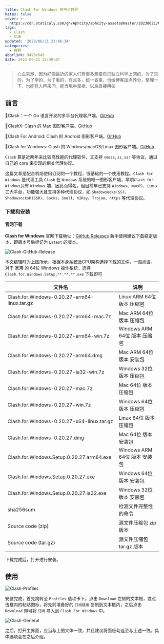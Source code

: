 ```yaml
---
title: Clash For Windows 使用全教程
katex: false
cover: >-
  https://cdn.staticaly.com/gh/Aphcity/aphcity-assets@master/20230621/Clash-Cover.71yhx8jsqmw0.webp
tags:
  - Clash
  - 机场
updated: '2023/06/21 23:46:34'
categories:
  - 教程
abbrlink: 9493c649
date: 2023-06-21 22:49:07
---
```


> 心血来潮，因为好像最近的家人们有很多想要自己独立科学上网的，为了玩的，为了学的，为了看的，有点多，统一省事，也给博客加点养分，整理一下，也能有人再来问，能当甩手掌柜，以后直接用😝

## 前言

🚩Clash：一个 Go 语言开发的多平台代理客户端。[GitHub](https://github.com/Dreamacro/clash)

🚩ClashX: Clash 的 Mac 图形客户端。[GitHub](https://github.com/yichengchen/clashX)

🚩Clash For Android: Clash 的 Android 图形客户端。[GitHub](https://github.com/Kr328/ClashForAndroid)

🚩Clash for Windows: Clash 的 Windows/macOS/Linux 图形客户端。[GitHub](https://github.com/Fndroid/clash_for_windows_pkg)

`Clash` 算是近两年来比较高性能的代理软件，其支持 `vmess`, `ss`, `ssr` 等协议，通过自己的 core 来实现的相关代理协议。

这篇文章是配合机场使用订阅的一个教程，很基础的一个使用教程。`Clash for Windows` 是代理工具 `Clash` 在 `Windows` 系统的唯一图形客户端，早期`Clash for Windows`只有 `Windows` 端，因此而得名。但目前早已支持 `Windows`、`macOS`、`Linux` 三大平台，功能强大且支持多种代理协议，如 `Shadowsocks(SS)`、`ShadowsocksR(SSR)`、`Socks`、`Snell`、`V2Ray`、`Trojan`、`https` 等代理协议。

### 下载和安装

#### 官网下载

**Clash for Windows** 官网下载地址：[GitHub Releases](https://github.com/Fndroid/clash_for_windows_pkg/releases)
新手使用建议下载稳定版本，即版本号后标记为 `Latest` 的版本。

![Clash-GitHub-Release](https://cdn.staticaly.com/gh/Aphcity/aphcity-assets@master/20230621/Clash-GitHub-Release.hyq7qmc1zg8.webp)

本文编辑时为上图所示，根据本身系统及CPU架构选择下载的文件，一般而言，对于 家用 的 64位 Windows 操作系统，选择 `Clash.for.Windows.Setup.**.**.**.exe` 下载即可

| 文件名                                         | 说明                     |
|---------------------------------------------|------------------------|
| Clash.for.Windows-0.20.27-arm64-linux.tar.gz | Linux ARM 64位 版本 压缩包   |
| Clash.for.Windows-0.20.27-arm64-mac.7z       | Mac ARM 64位 版本 压缩包     |
| Clash.for.Windows-0.20.27-arm64-win.7z       | Windows ARM 64位 版本 压缩包 |
| Clash.for.Windows-0.20.27-arm64.dmg          | Mac ARM 64位 版本 安装包        |
| Clash.for.Windows-0.20.27-ia32-win.7z        | Windows 32位 版本 压缩包     |
| Clash.for.Windows-0.20.27-mac.7z             | Mac 64位 版本 压缩包         |
| Clash.for.Windows-0.20.27-win.7z             | Windows 64位 版本 压缩包     |
| Clash.for.Windows-0.20.27-x64-linux.tar.gz   | Linux 64位 版本 压缩包       |
| Clash.for.Windows-0.20.27.dmg                | Mac 64位 版本 安装包            |
| Clash.for.Windows.Setup.0.20.27.arm64.exe    | Windows ARM 64位 版本 安装包    |
| Clash.for.Windows.Setup.0.20.27.exe          | Windows 64位 版本 安装包        |
| Clash.for.Windows.Setup.0.20.27.ia32.exe     | Windows 32位 版本 安装包        |
| sha256sum                                   | 检测文件完整性的命令             |
| Source code (zip)                           | 源文件压缩包 zip 版本          |
| Source code (tar.gz)                        | 源文件压缩包 tar.gz 版本       |

下载完成后，打开进行安装。

## 使用

![Clash-Profiles](https://cdn.staticaly.com/gh/Aphcity/aphcity-assets@master/20230621/Clash-Profiles.5ixsnkb2fn40.webp)

安装完成，首先跳转至 `Profiles` 选项卡下，点击 `Download` 左侧的文本框，或点击框内的粘贴图标，将先前准备好的 `订阅链接` 复制到文本框内，之后点击 `Download` 即可将 `订阅` 导入到 `Clash For Windows` 中。

![Clash-General](https://cdn.staticaly.com/gh/Aphcity/aphcity-assets@master/20230621/Clash-General.5cp3n114zz00.webp)

之后，打开主界面，应当与上图大体一致，并且建议将面板勾选至与上述一致。具体选项会在之后介绍。

